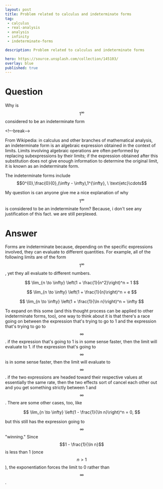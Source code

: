 ```yaml
---
layout: post
title: Problem related to calculus and indeterminate forms
tag:
 - calculus
 - real-analysis
 - analysis
 - infinity
 - indeterminate-forms

description: Problem related to calculus and indeterminate forms

hero: https://source.unsplash.com/collection/145103/
overlay: blue 
published: true
---
```


# Question 

Why is $$1^{\infty}$$ considered to be an indeterminate form

<!–-break-–>


From Wikipedia: in calculus and other branches of mathematical analysis, an indeterminate form is an algebraic expression obtained in the context of limits. Limits involving algebraic operations are often performed by replacing subexpressions by their limits; if the expression obtained after this substitution does not give enough information to determine the original limit, it is known as an indeterminate form. 

The indeterminate forms include $$0^{0},\frac{0}{0},(\infty - \infty),1^{\infty}, \ \text{etc}\cdots$$

My question is can anyone give me a nice explanation of why $$1^{\infty}$$ is considered to be an indeterminate form? Because, i don't see any justification of this fact. we are  still perplexed.

# Answer 


Forms are indeterminate because, depending on the specific expressions involved, they can evaluate to different quantities.  For example, all of the following limits are of the form $$1^{\infty}$$, yet they all evaluate to different numbers.

 $$ 
\lim_{n \to \infty} \left(1 + \frac{1}{n^2}\right)^n = 1
 $$ 


 $$ 
\lim_{n \to \infty} \left(1 + \frac{1}{n}\right)^n = e
 $$ 


 $$ 
\lim_{n \to \infty} \left(1 + \frac{1}{\ln n}\right)^n = \infty
 $$ 

To expand on this some (and this thought process can be applied to other indeterminate forms, too), one way to think about it is that there's a race going on between the expression that's trying to go to 1 and the expression that's trying to go to $$\infty$$.  if the expression that's going to 1 is in some sense faster, then the limit will evaluate to 1.  if the expression that's going to $$\infty$$ is in some sense faster, then the limit will evaluate to $$\infty$$.  if the two expressions are headed toward their respective values at essentially the same rate, then the two effects sort of cancel each other out and you get something strictly between 1 and $$\infty$$.
There are some other cases, too, like 

 $$ 
\lim_{n \to \infty} \left(1 - \frac{1}{\ln n}\right)^n = 0,
 $$ 

but this still has the expression going to $$\infty$$ "winning."  Since $$1 - \frac{1}{\ln n}$$ is less than 1 (once $$n > 1$$), the exponentiation forces the limit to 0 rather than $$\infty$$.

